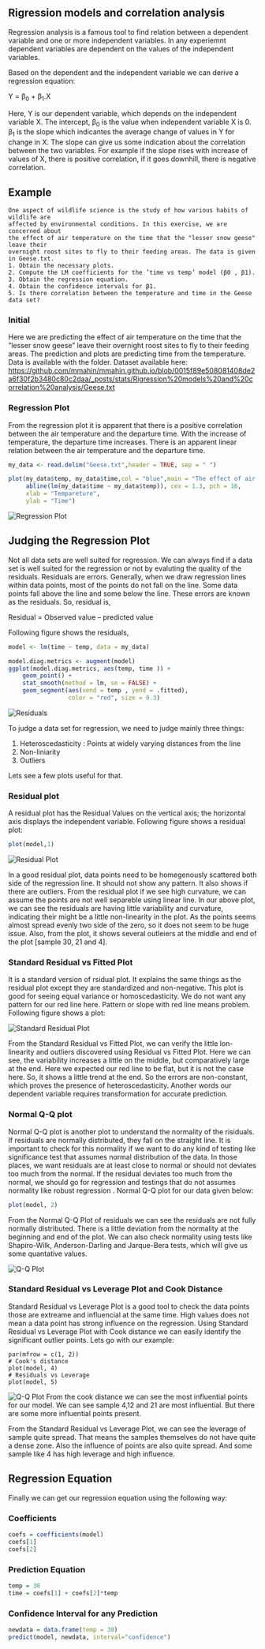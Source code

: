 ## Rigression models and correlation analysis

Regression analysis is a famous tool to find relation between a dependent variable and one or more independent variables. In any experiemnt dependent variables are dependent on the values of the independent variables. 

Based on the dependent and the independent variable we can derive a regression equation:

Y = β<sub>0</sub> + β<sub>1</sub>.X

Here, Y is our dependent variable, which depends on the independent variable X.   The intercept, β<sub>0</sub> is the value when independent variable X is 0. β<sub>1</sub> is the slope which indicantes the average change of values in Y for change in X. The slope can give us some indication about the correlation between the two variables. For example if the slope rises with increase of values of X, there is positive correlation, if it goes downhill, there is negative correlation. 

## Example

```
One aspect of wildlife science is the study of how various habits of wildlife are
affected by environmental conditions. In this exercise, we are concerned about
the effect of air temperature on the time that the "lesser snow geese" leave their
overnight roost sites to fly to their feeding areas. The data is given in Geese.txt.
1. Obtain the necessary plots.
2. Compute the LM coefficients for the ’time vs temp’ model (β0 , β1).
3. Obtain the regression equation.
4. Obtain the confidence intervals for β1.
5. Is there correlation between the temperature and time in the Geese data set?
```

### Initial
Here we are predicting the effect of air temperature on the time that the ”lesser snow geese” leave their overnight roost sites to fly to their feeding areas. The prediction and plots are predicting time from the temperature. Data is available with the folder. Dataset available here: https://github.com/mmahin/mmahin.github.io/blob/0015f89e508081408de2a6f30f2b3480c80c2daa/_posts/stats/Rigression%20models%20and%20correlation%20analysis/Geese.txt

### Regression Plot

From the regression plot it is apparent that there is a positive correlation between the air temperature and the departure time. With the increase of temperature, the departure time increases. There is an apparent linear relation between the air temperature and the departure time. 

```r 
my_data <- read.delim("Geese.txt",header = TRUE, sep = " ")

plot(my_data$temp, my_data$time,col = "blue",main = "The effect of air temperature on the time  Regression",
     abline(lm(my_data$time ~ my_data$temp)), cex = 1.3, pch = 16,
     xlab = "Tempareture",
     ylab = "Time")

```

![Regression Plot](https://github.com/mmahin/mmahin.github.io/blob/9953c336a5c6dcf746498084bc1e49cda28edd20/_posts/stats/Rigression%20models%20and%20correlation%20analysis/000003.png)

## Judging the Regression Plot 

Not all data sets are well suited for regression. We can always find if a data set is well suited for the regression or not by evaluting the quality of the residuals. Residuals are errors. Generally, when we draw regression lines within data points, most of the points do not fall on the line. Some data points fall above the line and some below the line. These errors are known as the residuals. So, residual is,

Residual = Observed value – predicted value

Following figure shows the residuals,
```r 
model <- lm(time ~ temp, data = my_data)

model.diag.metrics <- augment(model)
ggplot(model.diag.metrics, aes(temp, time )) +
    geom_point() +
    stat_smooth(method = lm, se = FALSE) +
    geom_segment(aes(xend = temp , yend = .fitted), 
                 color = "red", size = 0.3)

```
![Residuals](https://github.com/mmahin/mmahin.github.io/blob/5dd2eeef66d506a612bb53ad6dc7c38ef0362e6f/_posts/stats/Rigression%20models%20and%20correlation%20analysis/000004.png)

To judge a data set for regression, we need to judge mainly three things:

1. Heteroscedasticity : Points at widely varying distances from the line 
2. Non-liniarity
3. Outliers 

Lets see a few plots useful for that.

### Residual plot

A residual plot has the Residual Values on the vertical axis; the horizontal axis displays the independent variable. Following figure shows a residual plot:
```r 
plot(model,1)
```
![Residual Plot](https://github.com/mmahin/mmahin.github.io/blob/704c520e78a0cda51e6d5cd008988a88876ce306/_posts/stats/Rigression%20models%20and%20correlation%20analysis/000005.png)

In a good residual plot, data points need to be homegenously scattered both side of the regression line. It should not show any pattern. It also shows if there are outliers. From the residual plot if we see high curvature, we can assume the points are not well separeble using linear line. In our above plot, we can see the residuals are having little variability and curvature, indicating their might be a little non-linearity in the plot. As the points seems almost spread evenly two side of the zero, so it does not seem to be huge issue.  Also, from the plot, it shows several outleiers at the middle and end of the plot [sample 30, 21 and 4].  

### Standard Residual vs Fitted Plot

It is a standard version of rsidual plot. It explains the same things as the residual plot except they are standardized and non-negative. This plot is good for seeing equal variance or homoscedasticity. We do not want any pattern for our red line here. Pattern or slope with red line means problem. Following figure shows a plot:

![Standard Residual Plot](https://github.com/mmahin/mmahin.github.io/blob/a373f3f1987cd8ccdcfdb40ba2be3e1e7106a738/_posts/stats/Rigression%20models%20and%20correlation%20analysis/000006.png)

From the Standard Residual vs Fitted Plot, we can verify the little lon-linearity and outliers discovered using  Residual vs Fitted Plot. Here we can see, the variability increases a little on the middle, but comparatively large at the end. Here we expected our red line to be flat, but it is not the case here. So, it shows a little trend at the end. So the errors are non-constant, which proves the presence of heteroscedasticity. Another words our dependent variable requires transformation for accurate prediction.


### Normal Q-Q plot

Normal Q-Q plot is another plot to understand the normality of the risiduals. If residuals are normally distributed, they fall on the straight line. It is important to check for this normality if we want to do any kind of testing like significance test that assumes normal distribution of the data. In those places, we want residuals are at least close to normal or should not deviates too much from the normal. If the residual deviates too much from the normal, we should go for regression and testings that do not assumes normality like robust regression . Normal Q-Q plot for our data given below:

```r 
plot(model, 2)
```
From the Normal Q-Q Plot of residuals we can see the residuals are not fully normally distributed. There is a little deviation from the normality at the beginning and end of the plot.  We can also check normality using tests like Shapiro-Wilk, Anderson-Darling and Jarque-Bera tests, which will give us some quantative values. 

![Q-Q Plot](https://github.com/mmahin/mmahin.github.io/blob/b2dafefe3ab2eb3ff2401e3097df63165015e14f/_posts/stats/Rigression%20models%20and%20correlation%20analysis/000007.png)

### Standard Residual vs Leverage Plot and Cook Distance

Standard Residual vs Leverage Plot is a good tool to check the data points those are extreame and influencial at the same time. High values does not mean a data point has strong influence on the regression. Using Standard Residual vs Leverage Plot with Cook distance we can easily identify the significant outlier points. Lets go with our example:
```{r }
par(mfrow = c(1, 2))
# Cook's distance
plot(model, 4)
# Residuals vs Leverage
plot(model, 5)
```
![Q-Q Plot](https://github.com/mmahin/mmahin.github.io/blob/03e7bb4d3e5fc642aefdff99b52d2880533a6599/_posts/stats/Rigression%20models%20and%20correlation%20analysis/000008.png)
From the cook distance we can see the most influential points for our model. We can see sample 4,12 and 21 are most influential. But there are some more influential points present. 

From the Standard Residual vs Leverage Plot, we can see the leverage of sample quite spread. That means the samples themselves do not have quite a dense zone. Also the influence of points are also quite spread. And some sample like 4 has high leverage and high influence. 

## Regression Equation 

Finally we can get our regression equation using the following way:

### Coefficients
```r
coefs = coefficients(model)
coefs[1]
coefs[2]
```

### Prediction Equation
```r
temp = 30
time = coefs[1] + coefs[2]*temp
```

### Confidence Interval for any Prediction
```r
newdata = data.frame(temp = 30) 
predict(model, newdata, interval="confidence")

```
